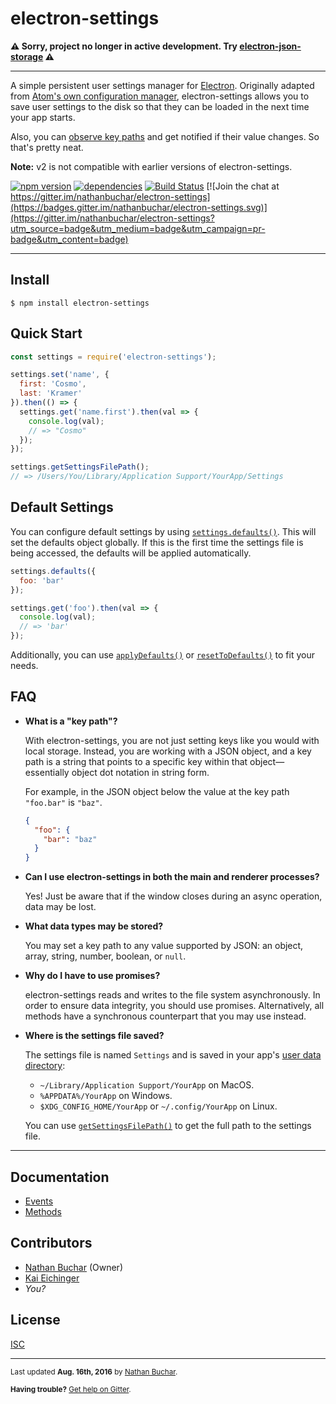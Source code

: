 electron-settings
=================

**:warning: Sorry, project no longer in active development. Try [electron-json-storage](https://www.npmjs.com/package/electron-json-storage) :warning:**

***

A simple persistent user settings manager for [Electron][external_electron]. Originally adapted from [Atom's own configuration manager][external_atom-config], electron-settings allows you to save user settings to the disk so that they can be loaded in the next time your app starts.

Also, you can [observe key paths][method_observe] and get notified if their value changes. So that's pretty neat.

**Note:** v2 is not compatible with earlier versions of electron-settings.

[![npm version](https://badge.fury.io/js/electron-settings.svg)](http://badge.fury.io/js/electron-settings)
[![dependencies](https://david-dm.org/nathanbuchar/electron-settings.svg)](https://david-dm.org/nathanbuchar/electron-settings)
[![Build Status](https://travis-ci.org/nathanbuchar/electron-settings.svg?branch=master)](https://travis-ci.org/nathanbuchar/electron-settings)
[![Join the chat at https://gitter.im/nathanbuchar/electron-settings](https://badges.gitter.im/nathanbuchar/electron-settings.svg)](https://gitter.im/nathanbuchar/electron-settings?utm_source=badge&utm_medium=badge&utm_campaign=pr-badge&utm_content=badge)



***



Install
---------

```
$ npm install electron-settings
```


Quick Start
-----------

```js
const settings = require('electron-settings');

settings.set('name', {
  first: 'Cosmo',
  last: 'Kramer'
}).then(() => {
  settings.get('name.first').then(val => {
    console.log(val);
    // => "Cosmo"
  });
});

settings.getSettingsFilePath();
// => /Users/You/Library/Application Support/YourApp/Settings
```


Default Settings
----------------

You can configure default settings by using [`settings.defaults()`][method_defaults]. This will set the defaults object globally. If this is the first time the settings file is being accessed, the defaults will be applied automatically.

```js
settings.defaults({
  foo: 'bar'
});

settings.get('foo').then(val => {
  console.log(val);
  // => 'bar'
});
```

Additionally, you can use [`applyDefaults()`][method_apply-defaults] or [`resetToDefaults()`][method_reset-to-defaults] to fit your needs.



FAQ
---

* **What is a "key path"?**

  With electron-settings, you are not just setting keys like you would with local storage. Instead, you are working with a JSON object, and a key path is a string that points to a specific key within that object—essentially object dot notation in string form.

  For example, in the JSON object below the value at the key path `"foo.bar"` is `"baz"`.

  ```json
  {
    "foo": {
      "bar": "baz"
    }
  }
  ```

* **Can I use electron-settings in both the main and renderer processes?**

  Yes! Just be aware that if the window closes during an async operation, data may be lost.

* **What data types may be stored?**

  You may set a key path to any value supported by JSON: an object, array, string, number, boolean, or `null`.

* **Why do I have to use promises?**

  electron-settings reads and writes to the file system asynchronously. In order to ensure data integrity, you should use promises. Alternatively, all methods have a synchronous counterpart that you may use instead.

* **Where is the settings file saved?**

  The settings file is named `Settings` and is saved in your app's [user data directory](http://electron.atom.io/docs/api/app/#appgetpathname):

    * `~/Library/Application Support/YourApp` on MacOS.
    * `%APPDATA%/YourApp` on Windows.
    * `$XDG_CONFIG_HOME/YourApp` or `~/.config/YourApp` on Linux.

  You can use [`getSettingsFilePath()`][method_get-settings-file-path] to get the full path to the settings file.



***



Documentation
-------------
* [Events][docs_events]
* [Methods][docs_methods]


Contributors
-------
* [Nathan Buchar](mailto:hello@nathanbuchar.com) (Owner)
* [Kai Eichinger](mailto:kai.eichinger@outlook.com)
* *You?*


License
-------
[ISC][license]


***
<small>Last updated **Aug. 16th, 2016** by [Nathan Buchar].</small>

<small>**Having trouble?** [Get help on Gitter][external_gitter].</small>






[license]: ./LICENSE.md

[Nathan Buchar]: mailto:hello@nathanbuchar.com

[section_install]: #install
[section_quick-start]: #quick-start
[section_default-settings]: #default-settings
[section_faq]: #faq
[section_documentation]: #documentation
[section_contributors]: #contributors
[section_license]: #license

[docs_events]: ./docs/events.md
[docs_methods]: ./docs/methods.md

[method_get-settings-file-path]: ./docs/methods.md#getsettingsfilepath
[method_observe]: ./docs/methods.md#observe
[method_defaults]: ./docs/methods.md#defaults
[method_apply-defaults]: ./docs/methods.md#applydefaults
[method_reset-to-defaults]: ./docs/methods.md#resettodefaults

[external_electron]: https://electron.atom.com
[external_atom-config]: https://github.com/atom/atom/blob/master/src/config.coffee
[external_gitter]: https://gitter.im/nathanbuchar/electron-settings
